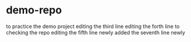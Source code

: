 # demo-repo
to practice the demo project
editing the third line 
editing the forth line
to checking the repo
editing the fifth line newly
added the seventh line newly

